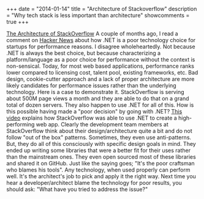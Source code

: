 +++
date = "2014-01-14"
title = "Architecture of Stackoverflow"
description = "Why tech stack is less important than architecture"
showcomments = true
+++

[The Architecture of StackOverflow](http://www.dev-metal.com/architecture-stackoverflow/ "The Architecture of StackOverflow") A couple of months ago, I read a comment on [Hacker News](http://news.ycombinator.com) about how .NET is a poor technology choice for startups for performance reasons. I disagree wholeheartedly. Not because .NET is always the best choice, but because characterizing a platform/language as a poor choice for performance without the context is non-sensical. Today, for most web based applications, performance ranks lower compared to licensing cost, talent pool, existing frameworks, etc. Bad design, cookie-cutter approach and a lack of proper architecture are more likely candidates for performance issues rather than the underlying technology. Here is a case to demonstrate it. StackOverflow is serving about 500M page views a month and they are able to do that on a grand total of dozen servers. They also happen to use .NET for all of this. How is this possible having made a "poor decision" by going with .NET? [This video](http://www.dev-metal.com/architecture-stackoverflow/) explains how StackOverflow was able to use .NET to create a high-performing web app. Clearly the development team members at StackOverflow think about their design/architecture quite a bit and do not follow "out of the box" patterns. Sometimes, they even use anti-patterns. But, they do all of this consciously with specific design goals in mind. They ended up writing some libraries that were a better fit for their uses rather than the mainstream ones. They even open sourced most of these libraries and shared it on GitHub. Just like the saying goes; "It's the poor craftsman who blames his tools". Any technology, when used properly can perform well. It's the architect's job to pick and apply it the right way. Next time you hear a developer/architect blame the technology for poor results, you should ask: "What have you tried to address the issue?"